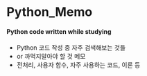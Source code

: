 Python_Memo
===

#### Python code written while studying
* Python 코드 작성 중 자주 검색해보는 것들
* or 까먹지말아야 할 것 메모
* 전처리, 사용자 함수, 자주 사용하는 코드, 이론 등






